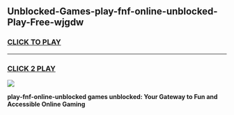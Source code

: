 
## Unblocked-Games-play-fnf-online-unblocked-Play-Free-wjgdw
<h3>
<a href="https://premium76.site?title=play-fnf-online-unblocked&ref=18A1">CLICK TO PLAY</a></h3>
<hr>

<h3>
<a href="https://premium76.site?title=play-fnf-online-unblocked&ref=18A1">CLICK 2 PLAY</a>
  
</h3>

<a href="https://premium76.site?title=play-fnf-online-unblocked&ref=18A1"><img src="https://clearcache.store/games.png"></a>


**play-fnf-online-unblocked games unblocked: Your Gateway to Fun and Accessible Online Gaming**

